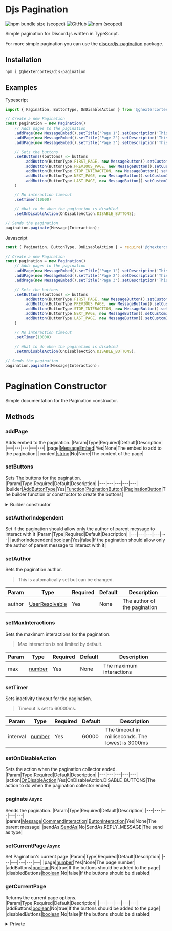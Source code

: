 # Djs Pagination
![npm bundle size (scoped)](https://img.shields.io/bundlephobia/min/@ghextercortes/djs-pagination?style=flat-square)
![GitHub](https://img.shields.io/github/license/GhexterCortes/djs-pagination?style=flat-square)
![npm (scoped)](https://img.shields.io/npm/v/@ghextercortes/djs-pagination?label=Latest%20Version&style=flat-square)

Simple pagination for Discord.js written in TypeScript.

For more simple pagination you can use the [discordjs-pagination](https://github.com/acegoal07/discordjs-pagination) package.

## Installation
```bash
npm i @ghextercortes/djs-pagination
```

## Examples

Typescript
```typescript
import { Pagination, ButtonType, OnDisableAction } from '@ghextercortes/djs-pagination';

// Create a new Pagination
const pagination = new Pagination()
    // Adds pages to the pagination
    .addPage(new MessageEmbed().setTitle('Page 1').setDescription('This is page 1'), 'Page 1')
    .addPage(new MessageEmbed().setTitle('Page 2').setDescription('This is page 2'), 'Page 2')
    .addPage(new MessageEmbed().setTitle('Page 3').setDescription('This is page 3'), 'Page 3')

    // Sets the buttons
    .setButtons((buttons) => buttons
        .addButton(ButtonType.FIRST_PAGE, new MessageButton().setCustomId('f').setLabel('First Page').setStyle('PRIMARY'))
        .addButton(ButtonType.PREVIOUS_PAGE, new MessageButton().setCustomId('p').setLabel('Previous Page').setStyle('PRIMARY'))
        .addButton(ButtonType.STOP_INTERACTION, new MessageButton().setCustomId('s').setLabel('Stop').setStyle('DANGER'))
        .addButton(ButtonType.NEXT_PAGE, new MessageButton().setCustomId('n').setLabel('Next Page').setStyle('PRIMARY'))
        .addButton(ButtonType.LAST_PAGE, new MessageButton().setCustomId('l').setLabel('Last Page').setStyle('PRIMARY'))
    )

    // No interaction timeout
    .setTimer(10000)
    
    // What to do when the pagination is disabled
    .setOnDisableAction(OnDisableAction.DISABLE_BUTTONS);

// Sends the pagination
pagination.paginate(Message|Interaction);
```

Javascript
```typescript
const { Pagination, ButtonType, OnDisableAction } = require('@ghextercortes/djs-pagination');

// Create a new Pagination
const pagination = new Pagination()
    // Adds pages to the pagination
    .addPage(new MessageEmbed().setTitle('Page 1').setDescription('This is page 1'), 'Page 1')
    .addPage(new MessageEmbed().setTitle('Page 2').setDescription('This is page 2'), 'Page 2')
    .addPage(new MessageEmbed().setTitle('Page 3').setDescription('This is page 3'), 'Page 3')

    // Sets the buttons
    .setButtons((buttons) => buttons
        .addButton(ButtonType.FIRST_PAGE, new MessageButton().setCustomId('f').setLabel('First Page').setStyle('PRIMARY'))
        .addButton(ButtonType.PREVIOUS_PAGE, new MessageButton().setCustomId('p').setLabel('Previous Page').setStyle('PRIMARY'))
        .addButton(ButtonType.STOP_INTERACTION, new MessageButton().setCustomId('s').setLabel('Stop').setStyle('DANGER'))
        .addButton(ButtonType.NEXT_PAGE, new MessageButton().setCustomId('n').setLabel('Next Page').setStyle('PRIMARY'))
        .addButton(ButtonType.LAST_PAGE, new MessageButton().setCustomId('l').setLabel('Last Page').setStyle('PRIMARY'))
    )

    // No interaction timeout
    .setTimer(10000)
    
    // What to do when the pagination is disabled
    .setOnDisableAction(OnDisableAction.DISABLE_BUTTONS);

// Sends the pagination
pagination.paginate(Message|Interaction);
```

# Pagination Constructor

Simple documentation for the Pagination constructor.

## Methods

### addPage
Adds embed to the pagination.
|Param|Type|Required|Default|Description|
|---|---|---|---|---|
|page|[MessageEmbed](https://discord.js.org/#/docs/main/stable/class/MessageEmbed)|Yes|None|The embed to add to the pagination|
|content|[string](https://developer.mozilla.org/en-US/docs/Web/JavaScript/Reference/Global_Objects/String)|No|None|The content of the page|

### setButtons
Sets The buttons for the pagination.
|Param|Type|Required|Default|Description|
|---|---|---|---|---|
|builder|[AddButtonType](https://github.com/GhexterCortes/djs-pagination/blob/main/src/util/Buttons.ts#L26)|Yes|[Function](https://developer.mozilla.org/en-US/docs/Web/JavaScript/Reference/Global_Objects/String)([PaginationButton](#BuilderConstructor))\|[PaginationButton](#BuilderConstructor)|The builder function or constructor to create the buttons|

<details>
    <summary>Builder constructor</summary>

******
# Builder Constructor
Button builder constructor.
## Methods
### addButton
Adds a button to the pagination.
|Param|Type|Required|Default|Description|
|---|---|---|---|---|
|type|[AddButtonType](https://github.com/GhexterCortes/djs-pagination/blob/main/src/util/Buttons.ts#L26)|Yes|None|The type of button to add|
|button|[MessageButton](https://discord.js.org/#/docs/main/stable/class/MessageButton)|Yes|None|The button to add|

### getButtons
Gets the buttons for the pagination and returns [MessageActionRow](https://discord.js.org/#/docs/main/stable/class/MessageActionRow).
|Param|Type|Required|Default|Description|
|---|---|---|---|---|
|disabled|[boolean](https://developer.mozilla.org/en-US/docs/Web/JavaScript/Reference/Global_Objects/Boolean)|No|false|Disable buttons|

### setFilter
Sets the filter for the pagination.
|Param|Type|Required|Default|Description|
|---|---|---|---|---|
|customFilter|[Function](https://developer.mozilla.org/en-US/docs/Web/JavaScript/Reference/Global_Objects/Function)|No|None|The filter function|

## Properties
### buttons
Buttons for the pagination.
Type: [Buttons](https://github.com/GhexterCortes/djs-pagination/blob/main/src/util/Buttons.ts#L3)

### filter
Filter for the pagination.
Type: [CollectorFilter](https://discord.js.org/#/docs/main/stable/typedef/CollectorFilter)<[[MessageComponentInteraction](https://discord.js.org/#/docs/main/stable/class/MessageComponentInteraction)]>
******
</details>

### setAuthorIndependent
Set if the pagination should allow only the author of parent message to interact with it
|Param|Type|Required|Default|Description|
|---|---|---|---|---|
|authorIndependent|[boolean](https://developer.mozilla.org/en-US/docs/Web/JavaScript/Reference/Global_Objects/Boolean)|Yes|false|If the pagination should allow only the author of parent message to interact with it|

### setAuthor
Sets the pagination author.
> This is automatically set but can be changed.

|Param|Type|Required|Default|Description|
|---|---|---|---|---|
|author|[UserResolvable](https://discord.js.org/#/docs/main/stable/typedef/UserResolvable)|Yes|None|The author of the pagination|

### setMaxInteractions
Sets the maximum interactions for the pagination.
> Max interaction is not limited by default.

|Param|Type|Required|Default|Description|
|---|---|---|---|---|
|max|[number](https://developer.mozilla.org/en-US/docs/Web/JavaScript/Reference/Global_Objects/Number)|Yes|None|The maximum interactions|

### setTimer
Sets inactivity timeout for the pagination.
> Timeout is set to 60000ms.

|Param|Type|Required|Default|Description|
|---|---|---|---|---|
|interval|[number](https://developer.mozilla.org/en-US/docs/Web/JavaScript/Reference/Global_Objects/Number)|Yes|60000|The timeout in milliseconds. The lowest is 3000ms|

### setOnDisableAction
Sets the action when the pagination collector ended.
|Param|Type|Required|Default|Description|
|---|---|---|---|---|
|action|[OnDisableAction](https://github.com/GhexterCortes/djs-pagination/blob/main/src/index.ts#L6)|Yes|OnDisableAction.DISABLE_BUTTONS|The action to do when the pagination collector ended|

### paginate `Async`
Sends the pagination.
|Param|Type|Required|Default|Description|
|---|---|---|---|---|
|parent|[Message](https://discord.js.org/#/docs/main/stable/class/Message)\|[CommandInteraction](https://discord.js.org/#/docs/main/stable/class/CommandInteraction)\|[ButtonInteraction](https://discord.js.org/#/docs/main/stable/class/ButtonInteraction)|Yes|None|The parent message|
|sendAs|[SendAs](https://github.com/GhexterCortes/djs-pagination/blob/main/src/index.ts#L25)|No|SendAs.REPLY_MESSAGE|The send as type|

### setCurrentPage `Async`
Set Pagination's current page
|Param|Type|Required|Default|Description|
|---|---|---|---|---|
|page|[number](https://developer.mozilla.org/en-US/docs/Web/JavaScript/Reference/Global_Objects/Number)|Yes|None|The page number|
|addButtons|[boolean](https://developer.mozilla.org/en-US/docs/Web/JavaScript/Reference/Global_Objects/Boolean)|No|true|If the buttons should be added to the page|
|disabledButtons|[boolean](https://developer.mozilla.org/en-US/docs/Web/JavaScript/Reference/Global_Objects/Boolean)|No|false|If the buttons should be disabled|

### getCurrentPage
Returns the current page options.
|Param|Type|Required|Default|Description|
|---|---|---|---|---|
|addButtons|[boolean](https://developer.mozilla.org/en-US/docs/Web/JavaScript/Reference/Global_Objects/Boolean)|No|true|If the buttons should be added to the page|
|disabledButtons|[boolean](https://developer.mozilla.org/en-US/docs/Web/JavaScript/Reference/Global_Objects/Boolean)|No|false|If the buttons should be disabled|

<details>
    <summary>Private</summary>

### addButtons
Returns message options with buttons
|Param|Type|Required|Default|Description|
|---|---|---|---|---|
|options|any|Yes|None|The message options|
|disabled|[boolean](https://developer.mozilla.org/en-US/docs/Web/JavaScript/Reference/Global_Objects/Boolean)|No|false|If the buttons should be disabled|
|removeButtons|[boolean](https://developer.mozilla.org/en-US/docs/Web/JavaScript/Reference/Global_Objects/Boolean)|No|false|If the buttons should be removed|

### getAuthor
Get the author from parent message
|Param|Type|Required|Default|Description|
|---|---|---|---|---|
|parent|[Message](https://discord.js.org/#/docs/main/stable/class/Message)\|[CommandInteraction](https://discord.js.org/#/docs/main/stable/class/CommandInteraction)\|[ButtonInteraction](https://discord.js.org/#/docs/main/stable/class/ButtonInteraction)|Yes|None|The parent message|

### addCollector `Async`
Adds collector to sent pagination message.


### send `Async`
Sends the pagination.
|Param|Type|Required|Default|Description|
|---|---|---|---|---|
|sendAs|[SendAs](https://github.com/GhexterCortes/djs-pagination/blob/main/src/index.ts#L25)|No|SendAs.REPLY_MESSAGE|The send as type|
</details>
